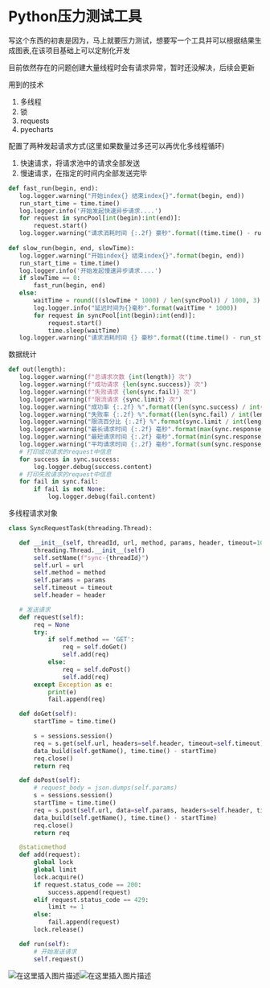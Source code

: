 # Python压力测试工具
写这个东西的初衷是因为，马上就要压力测试，想要写一个工具并可以根据结果生成图表,在该项目基础上可以定制化开发

目前依然存在的问题创建大量线程时会有请求异常，暂时还没解决，后续会更新

用到的技术

 1. 多线程
 2. 锁
 3. requests
 4. pyecharts
 
 
 配置了两种发起请求方式(这里如果数量过多还可以再优化多线程循环)
 
 1. 快速请求，将请求池中的请求全部发送
 2. 慢速请求，在指定的时间内全部发送完毕
 ```python
 def fast_run(begin, end):
    log.logger.warning("开始index{} 结束index{}".format(begin, end))
    run_start_time = time.time()
    log.logger.info('开始发起快速异步请求....')
    for request in syncPool[int(begin):int(end)]:
        request.start()
    log.logger.warning("请求消耗时间 {:.2f} 豪秒".format((time.time() - run_start_time) * 1000))
    
 def slow_run(begin, end, slowTime):
    log.logger.warning("开始index{} 结束index{}".format(begin, end))
    run_start_time = time.time()
    log.logger.info('开始发起慢速异步请求....')
    if slowTime == 0:
        fast_run(begin, end)
    else:
        waitTime = round(((slowTime * 1000) / len(syncPool)) / 1000, 3)
        log.logger.info("延迟时间为{}毫秒".format(waitTime * 1000))
        for request in syncPool[int(begin):int(end)]:
            request.start()
            time.sleep(waitTime)
    log.logger.warning("请求消耗时间 {} 豪秒".format((time.time() - run_start_time) * 1000))
 ```
 数据统计
 ```python
 def out(length):
    log.logger.warning(f"总请求次数 {int(length)} 次")
    log.logger.warning(f"成功请求 {len(sync.success)} 次")
    log.logger.warning(f"失败请求 {len(sync.fail)} 次")
    log.logger.warning(f"限流请求 {sync.limit} 次")
    log.logger.warning("成功率 {:.2f} %".format((len(sync.success) / int(length)) * 100))
    log.logger.warning("失败率 {:.2f} %".format((len(sync.fail) / int(length)) * 100))
    log.logger.warning("限流百分比 {:.2f} %".format(sync.limit / int(length) * 100))
    log.logger.warning("最长请求时间 {:.2f} 毫秒".format(max(sync.response_time)))
    log.logger.warning("最短请求时间 {:.2f} 毫秒".format(min(sync.response_time)))
    log.logger.warning("平均请求时间 {:.2f} 毫秒".format(sum(sync.response_time) / len(sync.response_time)))
    # 打印成功请求的request中信息
    for success in sync.success:
        log.logger.debug(success.content)
    # 打印失败请求的request中信息
    for fail in sync.fail:
        if fail is not None:
            log.logger.debug(fail.content)
 ```
 多线程请求对象
 ```python
 class SyncRequestTask(threading.Thread):

    def __init__(self, threadId, url, method, params, header, timeout=10):
        threading.Thread.__init__(self)
        self.setName(f"sync-{threadId}")
        self.url = url
        self.method = method
        self.params = params
        self.timeout = timeout
        self.header = header

    # 发送请求
    def request(self):
        req = None
        try:
            if self.method == 'GET':
                req = self.doGet()
                self.add(req)
            else:
                req = self.doPost()
                self.add(req)
        except Exception as e:
            print(e)
            fail.append(req)

    def doGet(self):
        startTime = time.time()

        s = sessions.session()
        req = s.get(self.url, headers=self.header, timeout=self.timeout)
        data_build(self.getName(), time.time() - startTime)
        req.close()
        return req

    def doPost(self):
        # request_body = json.dumps(self.params)
        s = sessions.session()
        startTime = time.time()
        req = s.post(self.url, data=self.params, headers=self.header, timeout=self.timeout)
        data_build(self.getName(), time.time() - startTime)
        req.close()
        return req

    @staticmethod
    def add(request):
        global lock
        global limit
        lock.acquire()
        if request.status_code == 200:
            success.append(request)
        elif request.status_code == 429:
            limit += 1
        else:
            fail.append(request)
        lock.release()

    def run(self):
        # 开始发送请求
        self.request()
 ```

![在这里插入图片描述](https://img-blog.csdnimg.cn/20200718122014667.png?x-oss-process=image/watermark,type_ZmFuZ3poZW5naGVpdGk,shadow_10,text_aHR0cHM6Ly9ibG9nLmNzZG4ubmV0L0RheV9EYXlfTm9fQnVn,size_16,color_FFFFFF,t_70)![在这里插入图片描述](https://img-blog.csdnimg.cn/20200718122039537.png?x-oss-process=image/watermark,type_ZmFuZ3poZW5naGVpdGk,shadow_10,text_aHR0cHM6Ly9ibG9nLmNzZG4ubmV0L0RheV9EYXlfTm9fQnVn,size_16,color_FFFFFF,t_70)